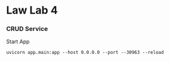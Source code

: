 # Law Lab 4
### **CRUD Service**  

Start App
```
uvicorn app.main:app --host 0.0.0.0 --port --30963 --reload 
```
